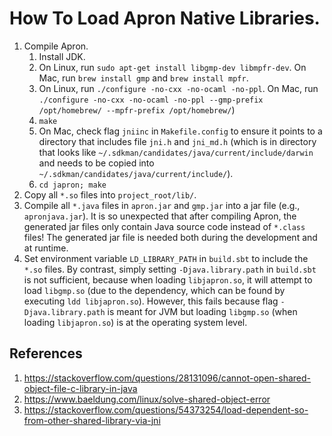 # How To Load Apron Native Libraries.

1. Compile Apron.
    1. Install JDK.
    2. On Linux, run `sudo apt-get install libgmp-dev libmpfr-dev`. On Mac, run `brew install gmp` and `brew install mpfr`.
    3. On Linux, run `./configure -no-cxx -no-ocaml -no-ppl`. On Mac, run `./configure -no-cxx -no-ocaml -no-ppl --gmp-prefix /opt/homebrew/ --mpfr-prefix /opt/homebrew/`)
    4. `make`
    5. On Mac, check flag `jniinc` in `Makefile.config` to ensure it points to a directory that includes file `jni.h` and `jni_md.h` (which is in directory that looks like `~/.sdkman/candidates/java/current/include/darwin` and needs to be copied into `~/.sdkman/candidates/java/current/include/`). 
    6. `cd japron; make`
2. Copy all `*.so` files into `project_root/lib/`.
3. Compile all `*.java` files in `apron.jar` and `gmp.jar` into a jar file (e.g., `apronjava.jar`). It is so unexpected that after compiling Apron, the generated jar files only contain Java source code instead of `*.class` files! The generated jar file is needed both during the development and at runtime.
4. Set environment variable `LD_LIBRARY_PATH` in `build.sbt` to include the `*.so` files. By contrast, simply setting `-Djava.library.path` in `build.sbt` is not sufficient, because when loading `libjapron.so`, it will attempt to load `libgmp.so` (due to the dependency, which can be found by executing `ldd libjapron.so`). However, this fails because flag `-Djava.library.path` is meant for JVM but loading `libgmp.so` (when loading `libjapron.so`) is at the operating system level.

## References

1. https://stackoverflow.com/questions/28131096/cannot-open-shared-object-file-c-library-in-java
2. https://www.baeldung.com/linux/solve-shared-object-error
3. https://stackoverflow.com/questions/54373254/load-dependent-so-from-other-shared-library-via-jni